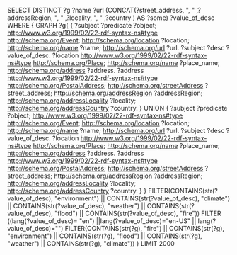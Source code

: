 SELECT DISTINCT ?g ?name ?url (CONCAT(?street_address, ", " ,?addressRegion, ", " ,?locality, ", " ,?country ) AS ?some) ?value_of_desc
WHERE
{
  GRAPH ?g{
	{ 
	    ?subject ?predicate ?object;
                 <http://www.w3.org/1999/02/22-rdf-syntax-ns#type> <http://schema.org/Event>;
                 <http://schema.org/location> ?location;	
			     <http://schema.org/name> ?name;
			     <http://schema.org/url> ?url.
	    ?subject ?desc ?value_of_desc.
        ?location  <http://www.w3.org/1999/02/22-rdf-syntax-ns#type> <http://schema.org/Place>;
                   <http://schema.org/name> ?place_name;
    			   <http://schema.org/address> ?address. 
        ?address <http://www.w3.org/1999/02/22-rdf-syntax-ns#type> <http://schema.org/PostalAddress>;
     	         <http://schema.org/streetAddress> ?street_address;
    	         <http://schema.org/addressRegion> ?addressRegion;
     	         <http://schema.org/addressLocality> ?locality;
                 <http://schema.org/addressCountry> ?country.
    }
    UNION
    {
        ?subject ?predicate ?object;
                 <http://www.w3.org/1999/02/22-rdf-syntax-ns#type> <http://schema.org/Event>;
                 <http://schema.org/location> ?location;	
			     <http://schema.org/name> ?name;
			     <http://schema.org/url> ?url.
        ?subject ?desc ?value_of_desc.
        ?location  <http://www.w3.org/1999/02/22-rdf-syntax-ns#type> <http://schema.org/Place>;
                   <http://schema.org/name> ?place_name;
    		       <http://schema.org/address> ?address.
        ?address <http://www.w3.org/1999/02/22-rdf-syntax-ns#type> <http://schema.org/PostalAddress>;
     	         <http://schema.org/streetAddress> ?street_address;
    	         <http://schema.org/addressRegion> ?addressRegion;
     	         <http://schema.org/addressLocality> ?locality;
                 <http://schema.org/addressCountry> ?country.
    } 
  }
  FILTER(CONTAINS(str(?value_of_desc), "environment") || CONTAINS(str(?value_of_desc), "climate") || CONTAINS(str(?value_of_desc), "weather") || CONTAINS(str(?value_of_desc), "flood") || CONTAINS(str(?value_of_desc), "fire"))
  FILTER ((lang(?value_of_desc)= "en") ||lang(?value_of_desc)="en-US" || lang(?value_of_desc)="")
  FILTER(CONTAINS(str(?g), "fire") || CONTAINS(str(?g), "environment") || CONTAINS(str(?g), "flood") || CONTAINS(str(?g), "weather") || CONTAINS(str(?g), "climate"))
}
LIMIT 2000
